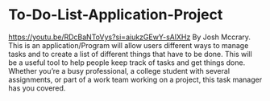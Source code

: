 # To-Do-List-Application-Project
https://youtu.be/RDcBaNToVys?si=aiukzGEwY-sAlXHz
By Josh Mccrary. This is an application/Program will allow users different ways to manage tasks and to create a list of different things that have to be done. This will be a useful tool to help people keep track of tasks and get things done. Whether you’re a busy professional, a college student with several assignments, or part of a work team working on a project, this task manager has you covered.
